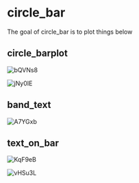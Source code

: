 
# circle_bar

<!-- badges: start -->
<!-- badges: end -->

The goal of circle_bar is to plot things below

## circle_barplot

![bQVNs8](https://cdn.jsdelivr.net/gh/xiayh17/Figs@main/uPic/bQVNs8.png)

![jNy0IE](https://cdn.jsdelivr.net/gh/xiayh17/Figs@main/uPic/jNy0IE.png)


## band_text

![A7YGxb](https://cdn.jsdelivr.net/gh/xiayh17/Figs@main/uPic/A7YGxb.png)

## text_on_bar

![KqF9eB](https://cdn.jsdelivr.net/gh/xiayh17/Figs@main/uPic/KqF9eB.png)

![vHSu3L](https://cdn.jsdelivr.net/gh/xiayh17/Figs@main/uPic/vHSu3L.png)

